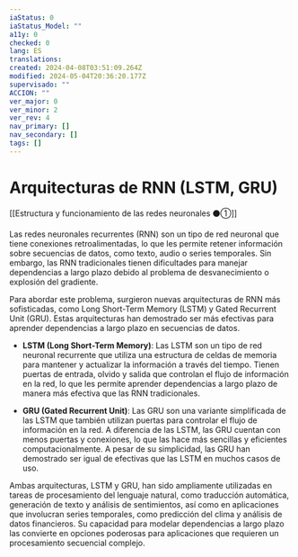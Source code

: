 ```yaml
---
iaStatus: 0
iaStatus_Model: ""
a11y: 0
checked: 0
lang: ES
translations: 
created: 2024-04-08T03:51:09.264Z
modified: 2024-05-04T20:36:20.177Z
supervisado: ""
ACCION: ""
ver_major: 0
ver_minor: 2
ver_rev: 4
nav_primary: []
nav_secondary: []
tags: []
---
```

# Arquitecturas de RNN (LSTM, GRU)

[[Estructura y funcionamiento de las redes neuronales ⚫①]]

Las redes neuronales recurrentes (RNN) son un tipo de red neuronal que tiene conexiones retroalimentadas, lo que les permite retener información sobre secuencias de datos, como texto, audio o series temporales. Sin embargo, las RNN tradicionales tienen dificultades para manejar dependencias a largo plazo debido al problema de desvanecimiento o explosión del gradiente.

Para abordar este problema, surgieron nuevas arquitecturas de RNN más sofisticadas, como Long Short-Term Memory (LSTM) y Gated Recurrent Unit (GRU). Estas arquitecturas han demostrado ser más efectivas para aprender dependencias a largo plazo en secuencias de datos.

- **LSTM (Long Short-Term Memory)**: Las LSTM son un tipo de red neuronal recurrente que utiliza una estructura de celdas de memoria para mantener y actualizar la información a través del tiempo. Tienen puertas de entrada, olvido y salida que controlan el flujo de información en la red, lo que les permite aprender dependencias a largo plazo de manera más efectiva que las RNN tradicionales.

- **GRU (Gated Recurrent Unit)**: Las GRU son una variante simplificada de las LSTM que también utilizan puertas para controlar el flujo de información en la red. A diferencia de las LSTM, las GRU cuentan con menos puertas y conexiones, lo que las hace más sencillas y eficientes computacionalmente. A pesar de su simplicidad, las GRU han demostrado ser igual de efectivas que las LSTM en muchos casos de uso.

Ambas arquitecturas, LSTM y GRU, han sido ampliamente utilizadas en tareas de procesamiento del lenguaje natural, como traducción automática, generación de texto y análisis de sentimientos, así como en aplicaciones que involucran series temporales, como predicción del clima y análisis de datos financieros. Su capacidad para modelar dependencias a largo plazo las convierte en opciones poderosas para aplicaciones que requieren un procesamiento secuencial complejo.
